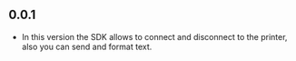 ## 0.0.1

* In this version the SDK allows to connect and disconnect to the printer, also you can send and format text.
